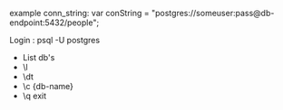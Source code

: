 example conn_string: var conString = "postgres://someuser:pass@db-endpoint:5432/people";

Login
: psql -U postgres

* List db's
* \l
* \dt
* \c {db-name}
* \q exit
